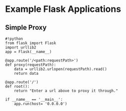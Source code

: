 <style type="text/css">
.highlighttable {
	line-height: 1em;
}
</style>
Example Flask Applications
==========================

## Simple Proxy


<!--  -->


	#!python
	from flask import Flask
	import urllib2
	app = Flask(__name__)

	@app.route('/<path:requestPath>')
	def proxy(requestPath):
	    data = urllib2.urlopen(requestPath).read()
	    return data

	@app.route('/')
	def root():
	    return "Enter a url above to proxy it through."

	if __name__ == '__main__':
	    app.run(host= '0.0.0.0')